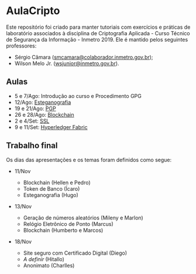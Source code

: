 # AulaCripto
Este repositório foi criado para manter tutoriais com exercícios e práticas de laboratório associados à disciplina de Criptografia Aplicada - Curso Técnico de Segurança da Informação - Inmetro 2019.
Ele é mantido pelos seguintes professores:
* Sérgio Câmara (smcamara@colaborador.inmetro.gov.br);
* Wilson Melo Jr. (wsjunior@inmetro.gov.br).

## Aulas

- 5 e 7/Ago: Introdução ao curso e Procedimento GPG
- 12/Ago: [Esteganografia](https://github.com/wsmelojr/aulacripto/tree/master/esteganografia)
- 19 e 21/Ago: [PGP](https://github.com/wsmelojr/aulacripto/tree/master/pgp)
- 26 e 28/Ago: [Blockchain](https://github.com/wsmelojr/aulacripto/tree/master/blockchain)
- 2 e 4/Set: [SSL](https://github.com/wsmelojr/aulacripto/tree/master/ssl)
- 9 e 11/Set: [Hyperledger Fabric](hyperldeger)

## Trabalho final

Os dias das apresentações e os temas foram definidos como segue:

- 11/Nov   
  - Blockchain (Hellen e Pedro)  
  - Token de Banco (Ícaro)
  - Esteganografia (Hugo)

- 13/Nov
  - Geração de números aleatórios (Mileny e Marlon)
  - Relógio Eletrônico de Ponto (Marcus)
  - Blockchain (Humberto e Marcos)

- 18/Nov
  - Site seguro com Certificado Digital (Diego)
  - _A definir_ (Hitallo)
  - Anonimato (Charlles)
